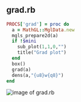 
## grad.rb

```ruby
PROCS['grad'] = proc do
  a = MathGL::MglData.new
  mgls_prepare2d(a)
  if !$mini
    sub_plot(1,1,0,"")
    title("Grad plot")
  end
  box()
  grad(a)
  dens(a,"{u8}w{q8}")
end


```
![image of grad.rb](https://raw.github.com/masa16/ruby-mathgl-sample/master/samples/grad/grad.png)
